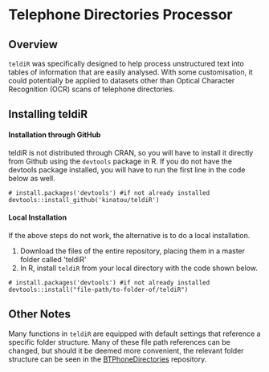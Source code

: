 # Telephone Directories Processor

## Overview
`teldiR` was specifically designed to help process unstructured text into tables of information that are easily analysed. With some customisation, it could potentially be applied to datasets other than Optical Character Recognition (OCR) scans of telephone directories.

## Installing teldiR
#### Installation through GitHub
teldiR is not distributed through CRAN, so you will have to install it directly from Github using the `devtools` package in R. If you do not have the devtools package installed, you will have to run the first line in the code below as well.

```{r}
# install.packages('devtools') #if not already installed
devtools::install_github('kinatou/teldiR')
```
#### Local Installation
If the above steps do not work, the alternative is to do a local installation. 
1. Download the files of the entire repository, placing them in a master folder called 'teldiR'
2. In R, install `teldiR` from your local directory with the code shown below.

```{r}
# install.packages('devtools') #if not already installed
devtools::install("file-path/to-folder-of/teldiR")
```

## Other Notes
Many functions in `teldiR` are equipped with default settings that reference a specific folder structure. Many of these file path references can be changed, but should it be deemed more convenient, the relevant folder structure can be seen in the [BTPhoneDirectories](https://github.com/ESRC-CDRC/BTPhoneDirectories) repository.
